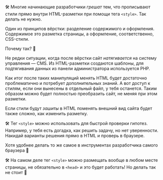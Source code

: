
🛠 Многие начинающие разработчики _грешат_ тем, что прописывают стили прямо внутри HTML-разметки при помощи тега `<style>`. Так делать не нужно.

Один из принципов вёрстки: разделение содержимого и оформления. Содержимое это разметка страницы, а оформление, соответственно, CSS-стили.

Почему так? 🤔

Не редки ситуации, когда после вёрстки сайт _натягивается_ на систему управления — CMS. Из HTML-разметки создаются шаблоны, для подтягивания данных из панели администратора используется PHP.

Как итог после таких манипуляций менять HTML будет достаточно проблематично и потребует дополнительных знаний. А вот доступ к стилям, если они вынесены в отдельный файл, у тебя останется. Таким образом можно будет полностью преобразить сайт, не меняя при этом разметки.

Если стили будут _зашиты_ в HTML поменять внешний вид сайта будет также сложно, как изменить разметку.

🛠 Тег `<style>` можно использовать для быстрой проверки гипотез. Например, у тебя есть догадка, как решить задачу, но нет уверенности. Накидай варианты решения прямо в HTML и проверь в браузере.

Хотя удобнее делать то же самое в инструментах разработчика самого браузера 🤗

🛠 На самом деле тег `<style>` можно размещать вообще в любом месте страницы, не обязательно в `<head>` и это будет работать! Но делать так не стоит 🌚

